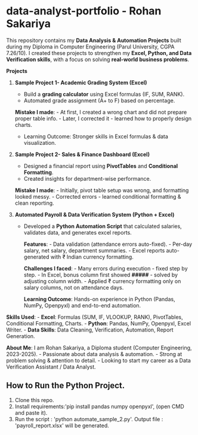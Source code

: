 # data-analyst-portfolio - Rohan Sakariya 
This repository contains my **Data Analysis & Automation Projects** built during my Diploma in Computer Engineering (Parul University, CGPA 7.26/10).
I created these projects to strengthen my **Excel, Python, and Data Verification skills**, with a focus on solving **real-world business problems**.

**Projects**
1. **Sample Project 1- Academic Grading System (Excel)**
     - Build a **grading calculator** using Excel formulas (IF, SUM, RANK).
     - Automated grade assignment (A+ to F) based on percentage.
   
      **Mistake I made**:
        - At first, I created a wrong chart and did not prepare proper table info.
        - Later, I corrected it - learned how to properly design charts.
    - Learning Outcome: Stronger skills in Excel formulas & data visualization.
  
2. **Sample Project 2- Sales & Finance Dashboard (Excel)**
     - Designed a financial report using **PivotTables** and **Conditional Formatting**.
     - Created insights for department-wise performance.
       
      **Mistake I made**:
        - Initially, pivot table setup was wrong, and formatting looked messy.
        - Corrected errors - learned conditional formatting & clean reporting.

3. **Automated Payroll & Data Verification System (Python + Excel)**
     - Developed a **Python Automation Script** that calculated salaries, validates data, and generates excel reports.
   
       **Features**:
           - Data validation (attendance errors auto-fixed).
           - Per-day salary, net salary, department summaries.
           - Excel reports auto-generated with ₹ Indian currency formatting.
   
       **Challenges I faced**:
           - Many errors during execution - fixed step by step.
           - In Excel, bonus column first showed **#####** - solved by adjusting column width.
           - Applied ₹ currency formatting only on salary columns, not on attendance days.
       
        **Learning Outcome**: Hands-on experience in Python (Pandas, NumPy, Openpyxl) and end-to-end automation.
   
  **Skills Used**:
     - **Excel**: Formulas (SUM, IF, VLOOKUP, RANK), PivotTables, Conditional Formatting, Charts.
     - **Python**: Pandas, NumPy, Openpyxl, Excel Writer.
     - **Data Skills**: Data Cleaning, Verification, Automation, Report Generation.

  **About Me**:
    I am Rohan Sakariya, a Diploma student (Computer Engineering, 2023-2025).
      - Passionate about data analysis & automation.
      - Strong at problem solving & attention to detail.
      - Looking to start my career as a Data Verification Assistant / Data Analyst.

## How to Run the Python Project.
1. Clone this repo.
2. Install requirements:'pip install pandas numpy openpyxl', (open CMD and paste it).
3. Run the script : 'python automate_sample_2.py'.
   Output file : 'payroll_report.xlsx' will be generated.

